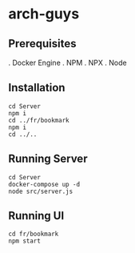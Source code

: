 # arch-guys
## Prerequisites
  . Docker Engine
  . NPM
  . NPX
  . Node


## Installation
```
cd Server
npm i
cd ../fr/bookmark
npm i
cd ../..
```

## Running Server
```
cd Server
docker-compose up -d
node src/server.js
```

## Running UI
```
cd fr/bookmark
npm start
```
